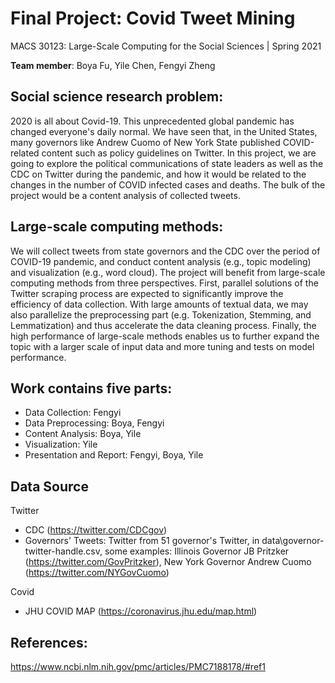 # Final Project: Covid Tweet Mining

MACS 30123: Large-Scale Computing for the Social Sciences | Spring 2021

**Team member**: Boya Fu, Yile Chen, Fengyi Zheng

## Social science research problem:

2020 is all about Covid-19. This unprecedented global pandemic has changed everyone's daily normal. We have seen that, in the United States, many governors like Andrew Cuomo of New York State published COVID-related content such as policy guidelines on Twitter. In this project, we are going to explore the political communications of state leaders as well as the CDC on Twitter during the pandemic, and how it would be related to the changes in the number of COVID infected cases and deaths. The bulk of the project would be a content analysis of collected tweets.

## Large-scale computing methods:

We will collect tweets from state governors and the CDC over the period of COVID-19 pandemic, and conduct content analysis (e.g., topic modeling) and visualization (e.g., word cloud). The project will benefit from large-scale computing methods from three perspectives. First, parallel solutions of the Twitter scraping process are expected to significantly improve the efficiency of data collection. With large amounts of textual data, we may also parallelize the preprocessing part (e.g. Tokenization, Stemming, and Lemmatization) and thus accelerate the data cleaning process. Finally, the high performance of large-scale methods enables us to further expand the topic with a larger scale of input data and more tuning and tests on model performance.

## Work contains five parts:

- Data Collection: Fengyi
- Data Preprocessing: Boya, Fengyi
- Content Analysis: Boya, Yile
- Visualization: Yile
- Presentation and Report: Fengyi, Boya, Yile

## Data Source

Twitter
- CDC (https://twitter.com/CDCgov)
- Governors' Tweets: Twitter from 51 governor's Twitter, in data\governor-twitter-handle.csv, some examples: Illinois Governor JB Pritzker (https://twitter.com/GovPritzker), New York Governor Andrew Cuomo (https://twitter.com/NYGovCuomo)

Covid
- JHU COVID MAP (https://coronavirus.jhu.edu/map.html)

## References:

https://www.ncbi.nlm.nih.gov/pmc/articles/PMC7188178/#ref1
